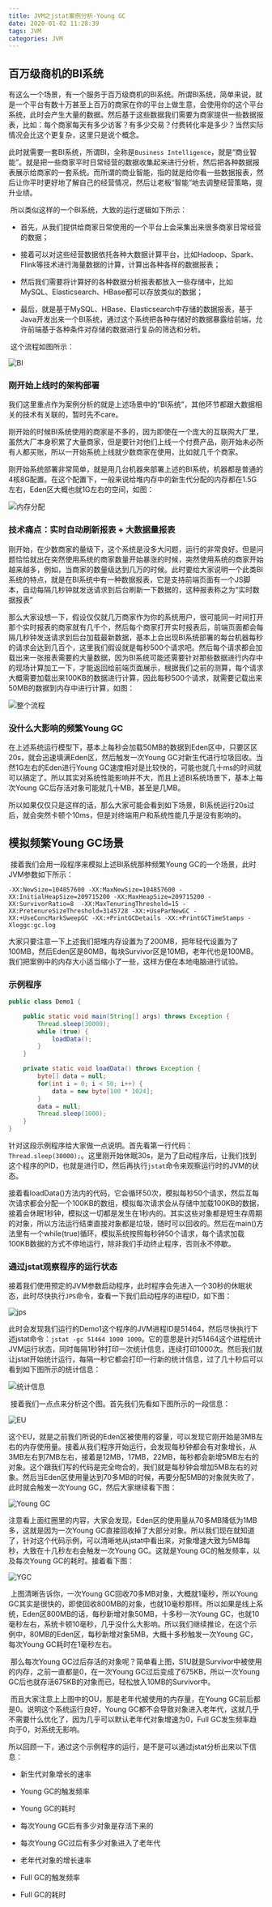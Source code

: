```yaml
---
title: JVM之jstat案例分析-Young GC
date: 2020-01-02 11:28:39
tags: JVM
categories: JVM
---
```


## 百万级商机的BI系统

​		有这么一个场景，有一个服务于百万级商机的BI系统。所谓BI系统，简单来说，就是一个平台有数十万甚至上百万的商家在你的平台上做生意，会使用你的这个平台系统，此时会产生大量的数据。然后基于这些数据我们需要为商家提供一些数据报表，比如：每个商家每天有多少访客？有多少交易？付费转化率是多少？当然实际情况会比这个更复杂，这里只是说个概念。

​		此时就需要一套BI系统，所谓BI，全称是`Business Intelligence`，就是“商业智能”。就是把一些商家平时日常经营的数据收集起来进行分析，然后把各种数据报表展示给商家的一套系统。而所谓的商业智能，指的就是给你看一些数据报表，然后让你平时更好地了解自己的经营情况，然后让老板“智能”地去调整经营策略，提升业绩。

​		所以类似这样的一个BI系统，大致的运行逻辑如下所示：

- 首先，从我们提供给商家日常使用的一个平台上会采集出来很多商家日常经营的数据；

- 接着可以对这些经营数据依托各种大数据计算平台，比如Hadoop、Spark、Flink等技术进行海量数据的计算，计算出各种各样的数据报表；

- 然后我们需要将计算好的各种数据分析报表都放入一些存储中，比如MySQL、Elasticsearch、HBase都可以存放类似的数据；

- 最后，就是基于MySQL、HBase、Elasticsearch中存储的数据报表，基于Java开发出来一个BI系统，通过这个系统把各种存储好的数据暴露给前端，允许前端基于各种条件对存储的数据进行复杂的筛选和分析。

​		这个流程如图所示：

![BI](JVM之jstat案例分析-Young-GC/BI.png)

### 刚开始上线时的架构部署

​		我们这里重点作为案例分析的就是上述场景中的“BI系统”，其他环节都跟大数据相关的技术有关联的，暂时先不care。

​		刚开始的时候BI系统使用的商家是不多的，因为即使在一个庞大的互联网大厂里，虽然大厂本身积累了大量商家，但是要针对他们上线一个付费产品，刚开始未必所有人都买账，所以一开始系统上线就少数商家在使用，比如就几千个商家。

​		刚开始系统部署非常简单，就是用几台机器来部署上述的BI系统，机器都是普通的4核8G配置。在这个配置下，一般来说给堆内存中的新生代分配的内存都在1.5G左右，Eden区大概也就1G左右的空间，如图：

![内存分配](JVM之jstat案例分析-Young-GC/内存分配.png)

### 技术痛点：实时自动刷新报表 + 大数据量报表

​		刚开始，在少数商家的量级下，这个系统是没多大问题，运行的非常良好。但是问题恰恰就出在突然使用系统的商家数量开始暴涨的时候，突然使用系统的商家开始越来越多，例如，当商家的数量级达到几万的时候。此时要给大家说明一个此类BI系统的特点，就是在BI系统中有一种数据报表，它是支持前端页面有一个JS脚本，自动每隔几秒钟就发送请求到后台刷新一下数据的，这种报表称之为“实时数据报表”

​		那么大家设想一下，假设仅仅就几万商家作为你的系统用户，很可能同一时间打开那个实时报表的商家就有几千个，然后每个商家打开实时报表后，前端页面都会每隔几秒钟发送请求到后台加载最新数据，基本上会出现BI系统部署的每台机器每秒的请求会达到几百个，这里我们假设就是每秒500个请求吧。然后每个请求都会加载出来一张报表需要的大量数据，因为BI系统可能还需要针对那些数据进行内存中的现场计算加工一下，才能返回给前端页面展示，根据我们之前的测算，每个请求大概需要加载出来100KB的数据进行计算，因此每秒500个请求，就需要记载出来50MB的数据到内存中进行计算，如图：

![整个流程](JVM之jstat案例分析-Young-GC/整个流程.png)

### 没什么大影响的频繁Young GC

​		在上述系统运行模型下，基本上每秒会加载50MB的数据到Eden区中，只要区区20s，就会迅速填满Eden区，然后触发一次Young GC对新生代进行垃圾回收。当然1G左右的Eden进行Young GC速度相对是比较快的，可能也就几十ms的时间就可以搞定了。所以其实对系统性能影响并不大，而且上述BI系统场景下，基本上每次Young GC后存活对象可能就几十MB，甚至是几MB。

​		所以如果仅仅只是这样的话，那么大家可能会看到如下场景，BI系统运行20s过后，就会突然卡顿个10ms，但是对终端用户和系统性能几乎是没有影响的。

## 模拟频繁Young GC场景

​		接着我们会用一段程序来模拟上述BI系统那种频繁Young GC的一个场景，此时JVM参数如下所示：

```
-XX:NewSize=104857600 -XX:MaxNewSize=104857600 -XX:InitialHeapSize=209715200 -XX:MaxHeapSize=209715200 -XX:SurvivorRatio=8  -XX:MaxTenuringThreshold=15 -XX:PretenureSizeThreshold=3145728 -XX:+UseParNewGC -XX:+UseConcMarkSweepGC -XX:+PrintGCDetails -XX:+PrintGCTimeStamps -Xloggc:gc.log
```

​		大家只要注意一下上述我们把堆内存设置为了200MB，把年轻代设置为了100MB，然后Eden区是80MB，每块Survivor区是10MB，老年代也是100MB。我们把案例中的内存大小适当缩小了一些，这样方便在本地电脑进行试验。

### 示例程序

```java
public class Demo1 {

    public static void main(String[] args) throws Exception {
        Thread.sleep(30000);
        while (true) {
            loadData();
        }
    }

    private static void loadData() throws Exception {
        byte[] data = null;
        for(int i = 0; i < 50; i++) {
            data = new byte[100 * 1024];
        }
        data = null;
        Thread.sleep(1000);
    }
}
```

​		针对这段示例程序给大家做一点说明。首先看第一行代码：`Thread.sleep(30000);`。这里刚开始休眠30s，是为了启动程序后，让我们找到这个程序的PID，也就是进行ID，然后再执行`jstat`命令来观察运行时的JVM的状态。

​		接着看loadData()方法内的代码，它会循环50次，模拟每秒50个请求，然后互每次请求都会分配一个100KB的数组，模拟每次请求会从存储中加载100KB的数据，接着会休眠1秒钟，模拟这一切都是发生在1秒内的。其实这些对象都是短生存周期的对象，所以方法运行结束直接对象都是垃圾，随时可以回收的。然后在main()方法里有一个while(true)循环，模拟系统按照每秒钟50个请求，每个请求加载100KB数据的方式不停地运行，除非我们手动终止程序，否则永不停歇。

### 通过jstat观察程序的运行状态

​		接着我们使用预定的JVM参数启动程序，此时程序会先进入一个30秒的休眠状态，此时尽快执行`JPS`命令，查看一下我们启动程序的进程ID，如下图：

![jps](JVM之jstat案例分析-Young-GC/jps.png)

​		此时会发现我们运行的Demo1这个程序的JVM进程ID是51464，然后尽快执行下述jstat命令：`jstat -gc 51464 1000 1000`。它的意思是针对51464这个进程统计JVM运行状态，同时每隔1秒钟打印一次统计信息，连续打印1000次。然后我们就让jstat开始统计运行，每隔一秒它都会打印一行新的统计信息，过了几十秒后可以看到如下图所示的统计信息：

![统计信息](JVM之jstat案例分析-Young-GC/统计信息.png)

​		接着我们一点点来分析这个图。首先我们先看如下图所示的一段信息：

![EU](JVM之jstat案例分析-Young-GC/EU.png)

​		这个EU，就是之前我们所说的Eden区被使用的容量，可以发现它刚开始是3MB左右的内存使用量。接着从我们程序开始运行，会发现每秒钟都会有对象增长，从3MB左右到7MB左右，接着是12MB，17MB，22MB，每秒都会新增5MB左右的对象。这个跟我们写的代码是完全吻合的，我们就是每秒钟会增加5MB左右的对象。然后当Eden区使用量达到70多MB的时候，再要分配5MB的对象就失败了，此时就会触发一次Young GC，然后大家继续看下图：

![Young GC](JVM之jstat案例分析-Young-GC/Young_GC.png)

​		注意看上面红圈里的内容，大家会发现，Eden区的使用量从70多MB降低为1MB多，这就是因为一次Young GC直接回收掉了大部分对象。所以我们现在就知道了，针对这个代码示例，可以清晰地从jstat中看出来，对象增速大致为5MB每秒，大致在十几秒左右会触发一次Young GC。这就是Young GC的触发频率，以及每次Young GC的耗时。接着看下图：

![YGC](JVM之jstat案例分析-Young-GC/YGC.png)

​		上图清晰告诉你，一次Young GC回收70多MB对象，大概就1毫秒，所以Young GC其实是很快的，即使回收800MB的对象，也就10毫秒那样。所以如果是线上系统，Eden区800MB的话，每秒新增对象50MB，十多秒一次Young GC，也就10毫秒左右，系统卡顿10毫秒，几乎没什么大影响。所以我们继续推论，在这个示例中，80MB的Eden区，每秒新增对象5MB，大概十多秒触发一次Young GC，每次Young GC耗时在1毫秒左右。

​		那么每次Young GC过后存活的对象呢？简单看上图，S1U就是Survivor中被使用的内存，之前一直都是0，在一次Young GC过后变成了675KB，所以一次Young GC后也就存活675KB的对象而已，轻松放入10MB的Survivor中。

​		而且大家注意上上图中的OU，那是老年代被使用的内存量，在Young GC前后都是0。说明这个系统运行良好，Young GC都不会导致对象进入老年代，这就几乎不需要什么优化了，因为几乎可以默认老年代对象增速为0，Full GC发生频率趋向于0，对系统无影响。

​		所以回顾一下，通过这个示例程序的运行，是不是可以通过jstat分析出来以下信息：

- 新生代对象增长的速率

- Young GC的触发频率

- Young GC的耗时

- 每次Young GC后有多少对象是存活下来的

- 每次Young GC过后有多少对象进入了老年代

- 老年代对象的增长速率

- Full GC的触发频率

- Full GC的耗时